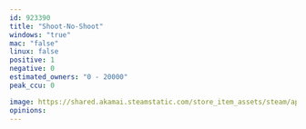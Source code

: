```yaml
---
id: 923390
title: "Shoot-No-Shoot"
windows: "true"
mac: "false"
linux: false
positive: 1
negative: 0
estimated_owners: "0 - 20000"
peak_ccu: 0

image: https://shared.akamai.steamstatic.com/store_item_assets/steam/apps/923390/header.jpg?t=1538873167
opinions:
---
```

